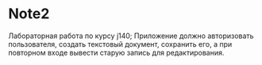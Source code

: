 # Note2
Лабораторная работа по курсу j140;
Приложение должно авторизовать пользователя, создать текстовый документ, сохранить его, а при повторном входе вывести старую запись для редактирования.

